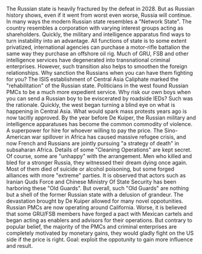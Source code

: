 The Russian state is heavily fractured by the defeat in 2028. But as Russian history shows, even if it went from worst even worse, Russia will continue. In many ways the modern Russian state resembles a "Network State". The country resembles a corporation with varying interest groups acting as shareholders. Quickly, the military and intelligence apparatus find ways to turn instability into an advantage. All functions of state is to some extent privatized, international agencies can purchase a motor-rifle battalion the same way they purchase an offshore oil rig. Much of GRU, FSB and other intelligence services have degenerated into transnational criminal enterprises. However, such transition also helps to smoothen the foreign relationships. Why sanction the Russians when you can have them fighting for you? 
The ISIS establishment of Central Asia Caliphate marked the "rehabilitation" of the Russian state. Politicians in the west found Russian PMCs to be a much more expedient service. Why risk our own boys when you can send a Russian boy to be eviscerated by roadside IEDs? Such was the rationale. Quickly, the west began turning a blind eye on what is happening in Central Asia. What would spark mass protests years ago is now tacitly approved. 
By the year before De Kuiper, the Russian military and intelligence apparatuses has become the common commodity of violence. A superpower for hire for whoever willing to pay the price. The Sino-American war spillover in Africa has caused massive refugee crisis, and now French and Russians are jointly pursuing "a strategy of death" in subsaharan Africa. Details of some "Cleaning Operations" are kept secret. 
Of course, some are "unhappy" with the arrangement. Men who killed and bled for a stronger Russia, they witnessed their dream dying once again. Most of them died of suicide or alcohol poisoning, but some forged alliances with more "extreme" parties. It is observed that actors such as Iranian Quds Force and Chinese Ministry Of State Security has been harboring these "Old Guards". But overall, such "Old Guards" are nothing but a shell of the former Russian state with a delusion of grandeur. 
The devastation brought by De Kuiper allowed for many novel oppotunities. Russian PMCs are now operating around California. Worse, it is believed that some GRU/FSB members have forged a pact with Mexican cartels and began acting as enablers and advisors for their operations. But contrary to popular belief, the majority of the PMCs and criminal enterprises are completely motivated by monetary gains, they would gladly fight on the US side if the price is right. 
Goal: exploit the oppotunity to gain more influence and result.
